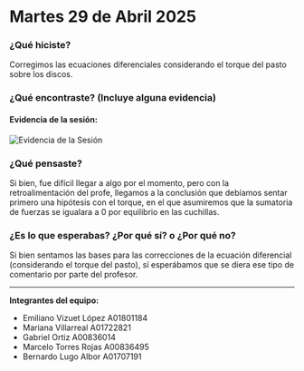 # Martes 29 de Abril 2025

### ¿Qué hiciste?
Corregimos las ecuaciones diferenciales considerando el torque del pasto sobre los discos.

### ¿Qué encontraste? (Incluye alguna evidencia)

#### Evidencia de la sesión:
![Evidencia de la Sesión](../Fotos/foto_s8.png)

### ¿Qué pensaste?
Si bien, fue difícil llegar a algo por el momento, pero con la retroalimentación del profe, llegamos a la conclusión que debíamos sentar primero una hipótesis con el torque, en el que asumiremos que la sumatoria de fuerzas se igualara a 0 por equilibrio en las cuchillas.

### ¿Es lo que esperabas? ¿Por qué sí? o ¿Por qué no?
Si bien sentamos las bases para las correcciones de la ecuación diferencial (considerando el torque del pasto), sí esperábamos que se diera ese tipo de comentario por parte del profesor.

---

**Integrantes del equipo:**

- Emiliano Vizuet López A01801184  
- Mariana Villarreal A01722821  
- Gabriel Ortiz A00836014  
- Marcelo Torres Rojas A00836495  
- Bernardo Lugo Albor A01707191
